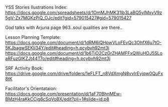 YSS Stories Ilustrations Index:
https://docs.google.com/spreadsheets/d/1OmMJhMK31Ib3LaBQ5yIMxyV9z5gV-Zx7MGKzPiQ_OJc/edit?gid=579015427#gid=579015427 

God talks with Arjuna page 963..soul qualities are there..

Lesson Planning Template:
https://docs.google.com/document/d/1dRM6iQHpwVLoFEvQc3OhfX6u7tO-5KJbagwSEKIi34Y/edit#heading=h.pcybvh92mt3j
https://docs.google.com/document/d/1b6TjO2CzGrZHAMFFxQWuHOJ5SLoaRFuzGlKZJt44T7o/edit#heading=h.pcybvh92mt3j



SRF Activity Book:
https://drive.google.com/drive/folders/1eFLFT_n8VdXmgN8vvIrEyjqw0QuFx8tK

Facilitator's Orientataion:
https://docs.google.com/presentation/d/1aF70BhnMEw-BMzH4raKkCCjg6cSqVoBX/edit?pli=1#slide=id.p8

